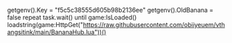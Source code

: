 getgenv().Key = "f5c5c38555d605b98b2136ee"
getgenv().OldBanana = false
repeat task.wait() until game:IsLoaded()
loadstring(game:HttpGet("https://raw.githubusercontent.com/obiiyeuem/vthangsitink/main/BananaHub.lua"))()
